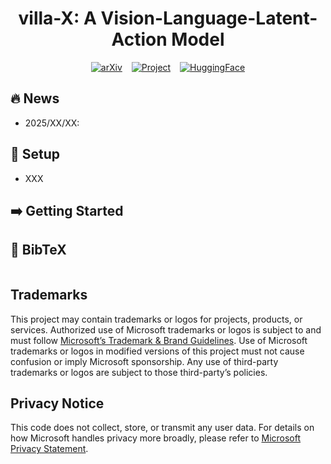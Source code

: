 <div align="center">

# villa-X: A Vision-Language-Latent-Action Model

[![arXiv](https://img.shields.io/badge/arXiv-Paper-red?logo=arxiv&logoColor=white)](./) &ensp; [![Project](https://img.shields.io/badge/Project-Page-blue?logo=homepage&logoColor=white)](https://microsoft.github.io/villa-x) &ensp; [![HuggingFace](https://img.shields.io/badge/%F0%9F%A4%97%20Hugging%20Face-Models-yellow)](https://huggingface.co/microsoft/villa-x)
</div>

</div>

## 🔥 News

* 2025/XX/XX:

## 🔧 Setup

* XXX

## ➡️ Getting Started

## 📑 BibTeX

```bibtex
```

## Trademarks

This project may contain trademarks or logos for projects, products, or services. Authorized use of Microsoft trademarks or logos is subject to and must follow [Microsoft’s Trademark & Brand Guidelines](https://www.microsoft.com/en-us/legal/intellectualproperty/trademarks/usage/general). Use of Microsoft trademarks or logos in modified versions of this project must not cause confusion or imply Microsoft sponsorship. Any use of third-party trademarks or logos are subject to those third-party’s policies.

## Privacy Notice

This code does not collect, store, or transmit any user data. For details on how Microsoft handles privacy more broadly, please refer to [Microsoft Privacy Statement](https://go.microsoft.com/fwlink/?LinkId=521839).
